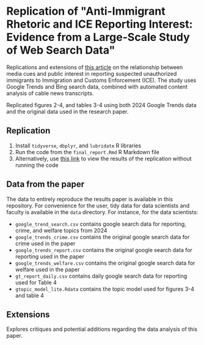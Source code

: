 # Replication of "Anti-Immigrant Rhetoric and ICE Reporting Interest: Evidence from a Large-Scale Study of Web Search Data"

Replications and extensions of [this article](https://www.cambridge.org/core/journals/british-journal-of-political-science/article/abs/antiimmigrant-rhetoric-and-ice-reporting-interest-evidence-from-a-largescale-study-of-web-search-data/AF982680AEC49AE65CACFD73352A44AD) on the relationship between media cues and public interest in reporting suspected unauthorized immigrants to Immigration and Customs Enforcement (ICE). The study uses Google Trends and Bing search data, combined with automated content analysis of cable news transcripts.

Replicated figures 2-4, and tables 3-4 using both 2024 Google Trends data and the original data used in the research paper.

## Replication
1. Install `tidyverse`, `dbplyr`, and `lubridate` R libraries
2. Run the code from the `final_report.Rmd` R Markdown file
3. Alternatively, use [this link](https://htmlpreview.github.io/?https://github.com/msr-ds3/immigrant-news-2024-group-6/blob/main/final_report.html) to view the results of the replication without running the code

## Data from the paper

The data to entirely reproduce the results paper is available in this repository. For convenience for the user, tidy data for data scientists and faculty is available in the `data` directory. For instance, for the data scientists:

- `google_trend_search.csv` contains google search data for reporting, crime, and welfare topics from 2024
- `google_trends_crime.csv` contains the original google search data for crime used in the paper
- `google_trends_report.csv` contains the original google search data for reporting used in the paper
- `google_trends_welfare.csv` contains the original google search data for welfare used in the paper
- `gt_report_daily.csv` contains daily google search data for reporting used for Table 4
- `gtopic_model_lite.Rdata` contains the topic model used for figures 3-4 and table 4

## Extensions

Explores critiques and potential additions regarding the data analysis of this paper. 